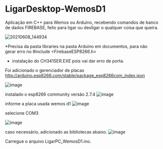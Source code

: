 
# LigarDesktop-WemosD1
 Aplicação em C++ para Wemos ou Arduino, recebendo comandos de banco de dados FIREBASE, feito para ligar ou desligar o qualquer coisa que queira.

![20210608_144934](https://user-images.githubusercontent.com/64553168/121250360-075d7f80-c87c-11eb-8a8a-8d290aed8513.jpg)

*Precisa da pasta libraries na pasta Arduino em documentos, para não gerar erro no #include <FirebaseESP8266.h>
* instalação do CH341SER.EXE pois vai dar erro de porta.

Foi adicionado o gerenciador de placas http://arduino.esp8266.com/stable/package_esp8266com_index.json

![image](https://user-images.githubusercontent.com/64553168/157466431-2cf2a6a3-bbd2-4cd5-9621-f7666c5ec74d.png)

instalado o esp8266 community versão 2.7.4
![image](https://user-images.githubusercontent.com/64553168/157466865-2a529cab-d21b-40e9-b0f4-5149e9da28c5.png)

informe a placa usada wemos d1
![image](https://user-images.githubusercontent.com/64553168/157539999-34606835-826f-4917-88e4-befa050e1456.png)

selecione COM3

![image](https://user-images.githubusercontent.com/64553168/157540136-dbffb336-0344-412f-b47e-e823f0f21a7e.png)


caso necessário, adicionado as bibliotecas abaixo.
![image](https://user-images.githubusercontent.com/64553168/157467322-c64a339a-4867-4e1c-9007-abba81243c5e.png)

Carregue o arquivo LigarPC_WemosD1.ino.
